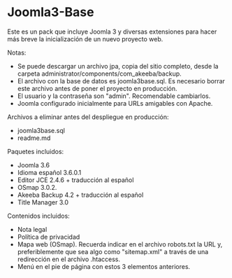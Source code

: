 Joomla3-Base
============

Este es un pack que incluye Joomla 3 y diversas extensiones para hacer más breve la inicialización de un nuevo proyecto web.

Notas:
- Se puede descargar un archivo jpa, copia del sitio completo, desde la carpeta administrator/components/com_akeeba/backup.
- El archivo con la base de datos es joomla3base.sql. Es necesario borrar este archivo antes de poner el proyecto en producción.
- El usuario y la contraseña son "admin". Recomendable cambiarlos.
- Joomla configurado inicialmente para URLs amigables con Apache.

Archivos a eliminar antes del despliegue en producción:
- joomla3base.sql
- readme.md

Paquetes incluidos:
- Joomla 3.6
- Idioma español 3.6.0.1
- Editor JCE 2.4.6 + traducción al español
- OSmap 3.0.2.
- Akeeba Backup 4.2 + traducción al español
- Title Manager 3.0

Contenidos incluidos:
- Nota legal
- Política de privacidad
- Mapa web (OSmap). Recuerda indicar en el archivo robots.txt la URL y, preferiblemente que sea algo como "sitemap.xml" a través de una redirección en el archivo .htaccess.
- Menú en el pie de página con estos 3 elementos anteriores.
